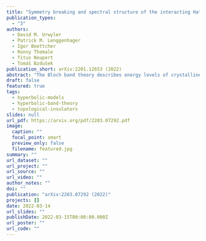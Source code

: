 ```yaml
---
title: "Symmetry breaking and spectral structure of the interacting Hatano-Nelson model"
publication_types:
  - "3"
authors:
  - David M. Urwyler
  - Patrick M. Lenggenhager
  - Igor Boettcher
  - Ronny Thomale
  - Titus Neupert
  - Tomáš Bzdušek
publication_short: arXiv:2201.12653 (2022)
abstract: "The Bloch band theory describes energy levels of crystalline media by a collection of bands in momentum space. These bands can be characterized by non-trivial topological invariants, which via bulk-boundary correspondence imply protected boundary states inside the bulk energy gap. Recently, hyperbolic lattices that tile the negatively curved hyperbolic plane emerged as a new paradigm of synthetic matter, and their energy levels were characterized by a band structure in a four- (or higher-)dimensional momentum space. To explore the uncharted topological aspects arising in hyperbolic band theory, we here introduce elementary models of hyperbolic topological band insulators: the hyperbolic Haldane model and the hyperbolic Kane-Mele model; both obtained by replacing the hexagonal cells of their Euclidean counterparts by octagons. Their non-trivial topology is revealed by computing topological invariants in both position and momentum space. The bulk-boundary correspondence is evidenced by comparing bulk and boundary density of states, by modelling propagation of edge excitations, and by their robustness against disorder."
draft: false
featured: true
tags:
  - hyperbolic-models
  - hyperbolic-band-theory
  - topological-insulators
slides: null
url_pdf: https://arxiv.org/pdf/2203.07292.pdf
image:
  caption: ""
  focal_point: smart
  preview_only: false
  filename: featured.jpg
summary: ""
url_dataset: ""
url_project: ""
url_source: ""
url_video: ""
author_notes: ""
doi: ""
publication: "arXiv:2203.07292 (2022)"
projects: []
date: 2022-03-14
url_slides: ""
publishDate: 2022-03-15T00:00:00.000Z
url_poster: ""
url_code: ""
---
```

